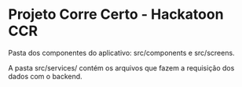 # Projeto Corre Certo - Hackatoon CCR

Pasta dos componentes do aplicativo: src/components e src/screens.

A pasta src/services/ contém os arquivos que fazem a requisição dos dados com o backend.
